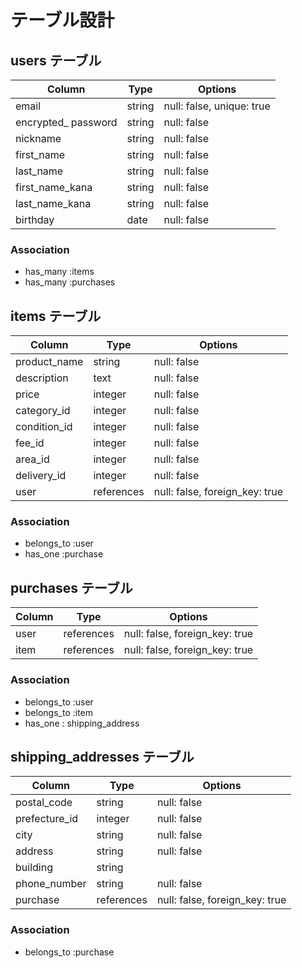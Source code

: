 # テーブル設計

## users テーブル

| Column                              | Type     | Options                   |
| ----------------------------------- | -------- | ------------------------  |
| email                               | string   | null: false, unique: true |
| encrypted_ password                 | string   | null: false               |
| nickname                            | string   | null: false               |
| first_name                          | string   | null: false               |
| last_name                           | string   | null: false               |
| first_name_kana                     | string   | null: false               | 
| last_name_kana                      | string   | null: false               |
| birthday                            | date     | null: false               |

### Association

- has_many :items
- has_many :purchases

##  items テーブル

| Column                | Type        | Options                        |
| ----------------------| ------      | ------------------------------ |
| product_name          | string      | null: false                    |
| description           | text        | null: false                    |
| price                 | integer     | null: false                    |
| category_id           | integer     | null: false                    |
| condition_id          | integer     | null: false                    |
| fee_id                | integer     | null: false                    |
| area_id               | integer     | null: false                    |
| delivery_id       | integer     | null: false                    |
| user                  | references  | null: false, foreign_key: true |

### Association

- belongs_to :user
- has_one :purchase

## purchases テーブル

| Column             | Type       | Options                        |
| ------------------ | ------     | ------------------------------ |
| user               | references | null: false, foreign_key: true |
| item               | references | null: false, foreign_key: true |


### Association

- belongs_to :user
- belongs_to :item
- has_one : shipping_address


## shipping_addresses テーブル

| Column             | Type       | Options                        |
| ------------------ | ------     | ------------------------------ |
| postal_code        | string     | null: false                    |
| prefecture_id      | integer    | null: false                    |
| city               | string     | null: false                    |
| address            | string     | null: false                    |
| building           | string     |                                |
| phone_number       | string     | null: false                    |
| purchase           | references | null: false, foreign_key: true |

### Association

- belongs_to :purchase